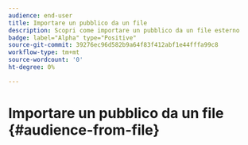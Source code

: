 ```yaml
---
audience: end-user
title: Importare un pubblico da un file
description: Scopri come importare un pubblico da un file esterno
badge: label="Alpha" type="Positive"
source-git-commit: 39276ec96d582b9a64f83f412abf1e44fffa99c8
workflow-type: tm+mt
source-wordcount: '0'
ht-degree: 0%

---
```


# Importare un pubblico da un file {#audience-from-file}
